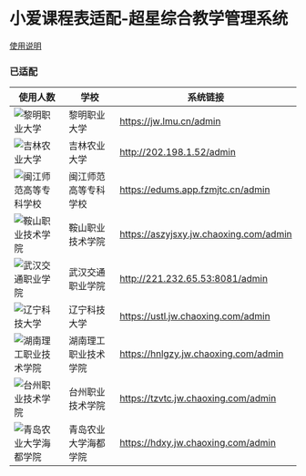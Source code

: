 # 小爱课程表适配-超星综合教学管理系统

[使用说明](usage.md)

### 已适配

<!-- Adapted Table Start -->

| 使用人数 | 学校 | 系统链接 |
| ---- | ---- | ---- |
| ![黎明职业大学](https://img.shields.io/badge/dynamic/json?label=&style=flat-square&query=$.usedNum&url=https%3A%2F%2Fopen-schedule.ai.xiaomi.com%2Fapi%2Fcoder%3Ftb_id%3D47969) | 黎明职业大学 | https://jw.lmu.cn/admin |
| ![吉林农业大学](https://img.shields.io/badge/dynamic/json?label=&style=flat-square&query=$.usedNum&url=https%3A%2F%2Fopen-schedule.ai.xiaomi.com%2Fapi%2Fcoder%3Ftb_id%3D47970) | 吉林农业大学 | http://202.198.1.52/admin |
| ![闽江师范高等专科学校](https://img.shields.io/badge/dynamic/json?label=&style=flat-square&query=$.usedNum&url=https%3A%2F%2Fopen-schedule.ai.xiaomi.com%2Fapi%2Fcoder%3Ftb_id%3D47971) | 闽江师范高等专科学校 | https://edums.app.fzmjtc.cn/admin |
| ![鞍山职业技术学院](https://img.shields.io/badge/dynamic/json?label=&style=flat-square&query=$.usedNum&url=https%3A%2F%2Fopen-schedule.ai.xiaomi.com%2Fapi%2Fcoder%3Ftb_id%3D47972) | 鞍山职业技术学院 | https://aszyjsxy.jw.chaoxing.com/admin |
| ![武汉交通职业学院](https://img.shields.io/badge/dynamic/json?label=&style=flat-square&query=$.usedNum&url=https%3A%2F%2Fopen-schedule.ai.xiaomi.com%2Fapi%2Fcoder%3Ftb_id%3D47973) | 武汉交通职业学院 | http://221.232.65.53:8081/admin |
| ![辽宁科技大学](https://img.shields.io/badge/dynamic/json?label=&style=flat-square&query=$.usedNum&url=https%3A%2F%2Fopen-schedule.ai.xiaomi.com%2Fapi%2Fcoder%3Ftb_id%3D47974) | 辽宁科技大学 | https://ustl.jw.chaoxing.com/admin |
| ![湖南理工职业技术学院](https://img.shields.io/badge/dynamic/json?label=&style=flat-square&query=$.usedNum&url=https%3A%2F%2Fopen-schedule.ai.xiaomi.com%2Fapi%2Fcoder%3Ftb_id%3D47975) | 湖南理工职业技术学院 | https://hnlgzy.jw.chaoxing.com/admin |
| ![台州职业技术学院](https://img.shields.io/badge/dynamic/json?label=&style=flat-square&query=$.usedNum&url=https%3A%2F%2Fopen-schedule.ai.xiaomi.com%2Fapi%2Fcoder%3Ftb_id%3D47976) | 台州职业技术学院 | https://tzvtc.jw.chaoxing.com/admin |
| ![青岛农业大学海都学院](https://img.shields.io/badge/dynamic/json?label=&style=flat-square&query=$.usedNum&url=https%3A%2F%2Fopen-schedule.ai.xiaomi.com%2Fapi%2Fcoder%3Ftb_id%3D47977) | 青岛农业大学海都学院 | https://hdxy.jw.chaoxing.com/admin |

<!-- Adapted Table End -->
